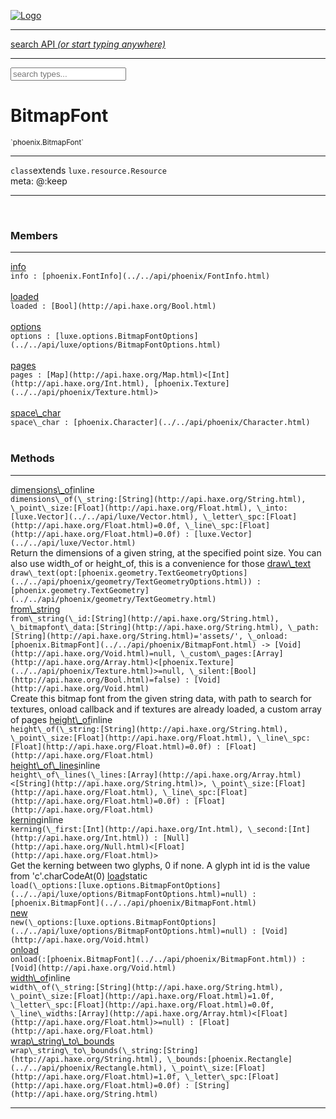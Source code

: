 
[![Logo](../../images/logo.png)](../../api/index.html)

<hr/>
<a href="#" id="search_bar" onclick="return;"><div> search API <em>(or start typing anywhere)</em> </div></a>
<hr/>

<script src="../../js/omnibar.js"> </script>
<link rel="stylesheet" type="text/css" href="../../css/omnibar.css" media="all">

<div id="omnibar"> <a href="#" onclick="return" id="omnibar_close"></a> <input id="omnibar_text" type="text" placeholder="search types..."></input></div>
<script  id="typelist" data-relpath="../../" data-types="Luxe,luxe.AppConfig,luxe.Audio,luxe.Camera,luxe.Circle,luxe.Color,luxe.ColorHSL,luxe.ColorHSV,luxe.Component,luxe.Core,luxe.Cursor,luxe.Debug,luxe.Draw,luxe.EmitHandler,luxe.Emitter,luxe.Entity,luxe.Events,luxe.Game,luxe.GamepadEvent,luxe.GamepadEventType,luxe.ID,luxe.Input,luxe.InputEvent,luxe.InputType,luxe.InteractState,luxe.Key,luxe.KeyEvent,luxe.Log,luxe.Matrix,luxe.Mesh,luxe.ModState,luxe.MouseButton,luxe.MouseEvent,luxe.NineSlice,luxe.Objects,luxe.Parcel,luxe.ParcelProgress,luxe.Particle,luxe.ParticleEmitter,luxe.ParticleEmitterInitData,luxe.ParticleSystem,luxe.Physics,luxe.PhysicsEngine,luxe.ProjectionType,luxe.Quaternion,luxe.Rectangle,luxe.Scan,luxe.Scene,luxe.Screen,luxe.SizeMode,luxe.Sound,luxe.Sprite,luxe.State,luxe.States,luxe.Text,luxe.TextAlign,luxe.TextEvent,luxe.TextEventType,luxe.Timer,luxe.TouchEvent,luxe.Transform,luxe.Vec,luxe.Vector,luxe.Visual,luxe._Core.CoreThreadRequest,luxe._Core.LoadShaderInfo,luxe._Core.LoadTextureInfo,luxe._Emitter.EmitNode,luxe._Events.EventConnection,luxe._Events.EventObject,luxe._NineSlice.Slice,luxe._Parcel.DataInfo,luxe._Parcel.FontInfo,luxe._Parcel.ShaderInfo,luxe._Parcel.SoundInfo,luxe._Parcel.TextInfo,luxe.collision.Collision,luxe.collision.CollisionData,luxe.collision.ShapeDrawer,luxe.collision.ShapeDrawerLuxe,luxe.collision.shapes.Circle,luxe.collision.shapes.Polygon,luxe.collision.shapes.Shape,luxe.components.Components,luxe.components.cameras.FlyCamera,luxe.components.render.MeshComponent,luxe.components.sprite.SpriteAnimation,luxe.components.sprite.SpriteAnimationData,luxe.components.sprite.SpriteAnimationEventData,luxe.components.sprite.SpriteAnimationFrame,luxe.components.sprite.SpriteAnimationFrameEvent,luxe.components.sprite.SpriteAnimationFrameSource,luxe.components.sprite.SpriteAnimationType,luxe.debug.BatcherDebugView,luxe.debug.DebugInspectorOptions,luxe.debug.DebugView,luxe.debug.Inspector,luxe.debug.ProfilerDebugView,luxe.debug.RenderStats,luxe.debug.StatsDebugView,luxe.debug.TraceDebugView,luxe.debug._ProfilerDebugView.ProfilerBar,luxe.debug._ProfilerDebugView.ProfilerValue,luxe.importers.obj.Data,luxe.importers.obj.Normal,luxe.importers.obj.Reader,luxe.importers.obj.UV,luxe.importers.obj.Vector,luxe.importers.obj.Vertex,luxe.importers.texturepacker.TexturePackerData,luxe.importers.texturepacker.TexturePackerFrame,luxe.importers.texturepacker.TexturePackerJSON,luxe.importers.texturepacker.TexturePackerJSONType,luxe.importers.texturepacker.TexturePackerMeta,luxe.importers.texturepacker.TexturePackerRect,luxe.importers.texturepacker.TexturePackerSize,luxe.importers.texturepacker.TexturePackerSpriteAnimation,luxe.importers.tiled.TiledLayer,luxe.importers.tiled.TiledMap,luxe.importers.tiled.TiledMapData,luxe.importers.tiled.TiledMapOptions,luxe.importers.tiled.TiledObject,luxe.importers.tiled.TiledObjectGroup,luxe.importers.tiled.TiledObjectType,luxe.importers.tiled.TiledPolyObject,luxe.importers.tiled.TiledPropertyTile,luxe.importers.tiled.TiledTile,luxe.importers.tiled.TiledTileset,luxe.macros.BuildVersion,luxe.macros.ComponentRules,luxe.macros.EntityRules,luxe.options.BatcherOptions,luxe.options.BitmapFontOptions,luxe.options.CameraOptions,luxe.options.CircleGeometryOptions,luxe.options.ColorOptions,luxe.options.ComponentOptions,luxe.options.DrawArcOptions,luxe.options.DrawBoxOptions,luxe.options.DrawCircleOptions,luxe.options.DrawLineOptions,luxe.options.DrawNgonOptions,luxe.options.DrawPlaneOptions,luxe.options.DrawRectangleOptions,luxe.options.DrawRingOptions,luxe.options.DrawTextureOptions,luxe.options.EntityOptions,luxe.options.FontOptions,luxe.options.GeometryOptions,luxe.options.LineGeometryOptions,luxe.options.LuxeCameraOptions,luxe.options.MeshOptions,luxe.options.NineSliceOptions,luxe.options.ParcelOptions,luxe.options.ParcelProgressOptions,luxe.options.ParticleEmitterOptions,luxe.options.ParticleOptions,luxe.options.PlaneGeometryOptions,luxe.options.QuadGeometryOptions,luxe.options.RectangleGeometryOptions,luxe.options.RenderProperties,luxe.options.ResourceOptions,luxe.options.SpriteOptions,luxe.options.StateOptions,luxe.options.StatesOptions,luxe.options.TextOptions,luxe.options.TextureOptions,luxe.options.TileLayerOptions,luxe.options.TileOptions,luxe.options.TilemapOptions,luxe.options.TilemapVisualOptions,luxe.options.TilesetOptions,luxe.options.TransformProperties,luxe.options.VisualOptions,luxe.options._DrawOptions.DrawOptions,luxe.options._FontOptions.FontOptions,luxe.resource.DataResource,luxe.resource.JSONResource,luxe.resource.Resource,luxe.resource.ResourceManager,luxe.resource.ResourceStats,luxe.resource.ResourceType,luxe.resource.SoundResource,luxe.resource.TextResource,luxe.structural.BST,luxe.structural.BSTNode,luxe.structural.BSTTraverseMethod,luxe.structural.Bag,luxe.structural.BalancedBST,luxe.structural.BalancedBSTNode,luxe.structural.BalancedBSTNode_phoenix_geometry_GeometryKey_phoenix_geometry_Geometry,luxe.structural.BalancedBSTTraverseMethod,luxe.structural.BalancedBST_phoenix_geometry_GeometryKey_phoenix_geometry_Geometry,luxe.structural.Heap,luxe.structural.Pool,luxe.structural.Stack,luxe.structural.StackNode,luxe.structural._Bag.BagNode,luxe.structural._BalancedBST.NodeColor,luxe.tilemaps.Isometric,luxe.tilemaps.IsometricVisual,luxe.tilemaps.Ortho,luxe.tilemaps.OrthoVisual,luxe.tilemaps.Tile,luxe.tilemaps.TileArray,luxe.tilemaps.TileLayer,luxe.tilemaps.TileOffset,luxe.tilemaps.Tilemap,luxe.tilemaps.TilemapOrientation,luxe.tilemaps.TilemapVisual,luxe.tilemaps.TilemapVisualLayerGeometry,luxe.tilemaps.Tileset,luxe.tween.Actuate,luxe.tween.BezierPath,luxe.tween.ComponentPath,luxe.tween.IComponentPath,luxe.tween.LinearPath,luxe.tween.MotionPath,luxe.tween.ObjectHash,luxe.tween.RotationPath,luxe.tween._Actuate.TweenTimer,luxe.tween.actuators.GenericActuator,luxe.tween.actuators.IGenericActuator,luxe.tween.actuators.MethodActuator,luxe.tween.actuators.MotionPathActuator,luxe.tween.actuators.PropertyDetails,luxe.tween.actuators.PropertyPathDetails,luxe.tween.actuators.SimpleActuator,luxe.tween.easing.Back,luxe.tween.easing.BackEaseIn,luxe.tween.easing.BackEaseInOut,luxe.tween.easing.BackEaseOut,luxe.tween.easing.Bounce,luxe.tween.easing.BounceEaseIn,luxe.tween.easing.BounceEaseInOut,luxe.tween.easing.BounceEaseOut,luxe.tween.easing.Cubic,luxe.tween.easing.CubicEaseIn,luxe.tween.easing.CubicEaseInOut,luxe.tween.easing.CubicEaseOut,luxe.tween.easing.Elastic,luxe.tween.easing.ElasticEaseIn,luxe.tween.easing.ElasticEaseInOut,luxe.tween.easing.ElasticEaseOut,luxe.tween.easing.Expo,luxe.tween.easing.ExpoEaseIn,luxe.tween.easing.ExpoEaseInOut,luxe.tween.easing.ExpoEaseOut,luxe.tween.easing.IEasing,luxe.tween.easing.Linear,luxe.tween.easing.LinearEaseNone,luxe.tween.easing.Quad,luxe.tween.easing.QuadEaseIn,luxe.tween.easing.QuadEaseInOut,luxe.tween.easing.QuadEaseOut,luxe.tween.easing.Quart,luxe.tween.easing.QuartEaseIn,luxe.tween.easing.QuartEaseInOut,luxe.tween.easing.QuartEaseOut,luxe.tween.easing.Quint,luxe.tween.easing.QuintEaseIn,luxe.tween.easing.QuintEaseInOut,luxe.tween.easing.QuintEaseOut,luxe.tween.easing.Sine,luxe.tween.easing.SineEaseIn,luxe.tween.easing.SineEaseInOut,luxe.tween.easing.SineEaseOut,luxe.utils.GeometryUtils,luxe.utils.Maths,luxe.utils.Murmur3,luxe.utils.UUID,luxe.utils.Utils,luxe.utils._UUID.Rule30,luxe.utils.unifill.CodePoint,luxe.utils.unifill.CodePointIter,luxe.utils.unifill.Exception,luxe.utils.unifill.InternalEncoding,luxe.utils.unifill.InternalEncodingBackwardIter,luxe.utils.unifill.InternalEncodingIter,luxe.utils.unifill.Unicode,luxe.utils.unifill.Unifill,luxe.utils.unifill.Utf,luxe.utils.unifill.Utf16,luxe.utils.unifill.Utf32,luxe.utils.unifill.Utf8,luxe.utils.unifill.UtfIter,luxe.utils.unifill.UtfTools,luxe.utils.unifill._CodePoint.CodePoint_Impl_,luxe.utils.unifill._InternalEncoding.UtfX,luxe.utils.unifill._Utf16.StringU16,luxe.utils.unifill._Utf16.StringU16Buffer,luxe.utils.unifill._Utf16.StringU16Buffer_Impl_,luxe.utils.unifill._Utf16.StringU16_Impl_,luxe.utils.unifill._Utf16.Utf16Impl,luxe.utils.unifill._Utf8.StringU8,luxe.utils.unifill._Utf8.StringU8_Impl_,luxe.utils.unifill._Utf8.Utf8Impl,phoenix.BatchGroup,phoenix.BatchState,phoenix.Batcher,phoenix.BatcherKey,phoenix.BitmapFont,phoenix.BlendEquation,phoenix.BlendMode,phoenix.Camera,phoenix.Character,phoenix.Circle,phoenix.ClampType,phoenix.Color,phoenix.ColorHSL,phoenix.ColorHSV,phoenix.ComponentOrder,phoenix.DualQuaternion,phoenix.FOVType,phoenix.FilterType,phoenix.FontInfo,phoenix.Matrix,phoenix.MatrixTransform,phoenix.PrimitiveType,phoenix.ProjectionType,phoenix.Quaternion,phoenix.Ray,phoenix.Rectangle,phoenix.RenderPass,phoenix.RenderPath,phoenix.RenderState,phoenix.RenderTexture,phoenix.Renderer,phoenix.RendererStats,phoenix.Shader,phoenix.Spatial,phoenix.TextAlign,phoenix.Texture,phoenix.Transform,phoenix.Uniform,phoenix.UniformType,phoenix.Vec,phoenix.Vector,phoenix._Batcher.BlendEquation_Impl_,phoenix._Batcher.BlendMode_Impl_,phoenix._Batcher.PrimitiveType_Impl_,phoenix._BitmapFont.Parser,phoenix._BitmapFont.TextAlign_Impl_,phoenix._Renderer.DefaultShader,phoenix._Renderer.DefaultShaders,phoenix._Shader.Location,phoenix._Shader.UniformType_Impl_,phoenix._Vector.ComponentOrder_Impl_,phoenix._Vector.Vec_Impl_,phoenix.geometry.ArcGeometry,phoenix.geometry.CircleGeometry,phoenix.geometry.CompositeGeometry,phoenix.geometry.Geometry,phoenix.geometry.GeometryKey,phoenix.geometry.GeometryState,phoenix.geometry.LineGeometry,phoenix.geometry.PackedQuad,phoenix.geometry.PackedQuadOptions,phoenix.geometry.PlaneGeometry,phoenix.geometry.QuadGeometry,phoenix.geometry.QuadPackGeometry,phoenix.geometry.RectangleGeometry,phoenix.geometry.RingGeometry,phoenix.geometry.TextGeometry,phoenix.geometry.TextGeometryOptions,phoenix.geometry.TextureCoord,phoenix.geometry.TextureCoordSet,phoenix.geometry.Vertex,phoenix.utils.Rendering"></script>


<h1>BitmapFont</h1>
<small>`phoenix.BitmapFont`</small>



<hr/>

`class`extends <code><span>luxe.resource.Resource</span></code><br/><span class="meta">
meta: @:keep</span>

<hr/>


&nbsp;
&nbsp;




<h3>Members</h3> <hr/><span class="member apipage">
                <a name="info"><a class="lift" href="#info">info</a></a><div class="clear"></div>
                <code class="signature apipage">info : [phoenix.FontInfo](../../api/phoenix/FontInfo.html)</code><br/></span>
            <span class="small_desc_flat"></span><br/><span class="member apipage">
                <a name="loaded"><a class="lift" href="#loaded">loaded</a></a><div class="clear"></div>
                <code class="signature apipage">loaded : [Bool](http://api.haxe.org/Bool.html)</code><br/></span>
            <span class="small_desc_flat"></span><br/><span class="member apipage">
                <a name="options"><a class="lift" href="#options">options</a></a><div class="clear"></div>
                <code class="signature apipage">options : [luxe.options.BitmapFontOptions](../../api/luxe/options/BitmapFontOptions.html)</code><br/></span>
            <span class="small_desc_flat"></span><br/><span class="member apipage">
                <a name="pages"><a class="lift" href="#pages">pages</a></a><div class="clear"></div>
                <code class="signature apipage">pages : [Map](http://api.haxe.org/Map.html)&lt;[Int](http://api.haxe.org/Int.html), [phoenix.Texture](../../api/phoenix/Texture.html)&gt;</code><br/></span>
            <span class="small_desc_flat"></span><br/><span class="member apipage">
                <a name="space_char"><a class="lift" href="#space_char">space\_char</a></a><div class="clear"></div>
                <code class="signature apipage">space\_char : [phoenix.Character](../../api/phoenix/Character.html)</code><br/></span>
            <span class="small_desc_flat"></span><br/>


<h3>Methods</h3> <hr/><span class="method apipage">
            <a name="dimensions_of"><a class="lift" href="#dimensions_of">dimensions\_of</a></a><span class="inline-block static">inline</span><div class="clear"></div>
            <code class="signature apipage">dimensions\_of(\_string:[String](http://api.haxe.org/String.html)<span></span>, \_point\_size:[Float](http://api.haxe.org/Float.html)<span></span>, \_into:[luxe.Vector](../../api/luxe/Vector.html)<span></span>, \_letter\_spc:[Float](http://api.haxe.org/Float.html)<span>=0.0f</span>, \_line\_spc:[Float](http://api.haxe.org/Float.html)<span>=0.0f</span>) : [luxe.Vector](../../api/luxe/Vector.html)</code><br/><span class="small_desc_flat">Return the dimensions of a given string, at the specified point size.
            You can also use width_of or height_of, this is a convenience for those</span>


</span>
<span class="method apipage">
            <a name="draw_text"><a class="lift" href="#draw_text">draw\_text</a></a><div class="clear"></div>
            <code class="signature apipage">draw\_text(opt:[phoenix.geometry.TextGeometryOptions](../../api/phoenix/geometry/TextGeometryOptions.html)<span></span>) : [phoenix.geometry.TextGeometry](../../api/phoenix/geometry/TextGeometry.html)</code><br/><span class="small_desc_flat"></span>


</span>
<span class="method apipage">
            <a name="from_string"><a class="lift" href="#from_string">from\_string</a></a><div class="clear"></div>
            <code class="signature apipage">from\_string(\_id:[String](http://api.haxe.org/String.html)<span></span>, \_bitmapfont\_data:[String](http://api.haxe.org/String.html)<span></span>, \_path:[String](http://api.haxe.org/String.html)<span>=&#x27;assets/&#x27;</span>, \_onload:[phoenix.BitmapFont](../../api/phoenix/BitmapFont.html)&nbsp;-&gt; [Void](http://api.haxe.org/Void.html)<span>=null</span>, \_custom\_pages:[Array](http://api.haxe.org/Array.html)&lt;[phoenix.Texture](../../api/phoenix/Texture.html)&gt;<span>=null</span>, \_silent:[Bool](http://api.haxe.org/Bool.html)<span>=false</span>) : [Void](http://api.haxe.org/Void.html)</code><br/><span class="small_desc_flat">Create this bitmap font from the given string data,
                with path to search for textures, onload callback
                and if textures are already loaded, a custom array of pages</span>


</span>
<span class="method apipage">
            <a name="height_of"><a class="lift" href="#height_of">height\_of</a></a><span class="inline-block static">inline</span><div class="clear"></div>
            <code class="signature apipage">height\_of(\_string:[String](http://api.haxe.org/String.html)<span></span>, \_point\_size:[Float](http://api.haxe.org/Float.html)<span></span>, \_line\_spc:[Float](http://api.haxe.org/Float.html)<span>=0.0f</span>) : [Float](http://api.haxe.org/Float.html)</code><br/><span class="small_desc_flat"></span>


</span>
<span class="method apipage">
            <a name="height_of_lines"><a class="lift" href="#height_of_lines">height\_of\_lines</a></a><span class="inline-block static">inline</span><div class="clear"></div>
            <code class="signature apipage">height\_of\_lines(\_lines:[Array](http://api.haxe.org/Array.html)&lt;[String](http://api.haxe.org/String.html)&gt;<span></span>, \_point\_size:[Float](http://api.haxe.org/Float.html)<span></span>, \_line\_spc:[Float](http://api.haxe.org/Float.html)<span>=0.0f</span>) : [Float](http://api.haxe.org/Float.html)</code><br/><span class="small_desc_flat"></span>


</span>
<span class="method apipage">
            <a name="kerning"><a class="lift" href="#kerning">kerning</a></a><span class="inline-block static">inline</span><div class="clear"></div>
            <code class="signature apipage">kerning(\_first:[Int](http://api.haxe.org/Int.html)<span></span>, \_second:[Int](http://api.haxe.org/Int.html)<span></span>) : [Null](http://api.haxe.org/Null.html)&lt;[Float](http://api.haxe.org/Float.html)&gt;</code><br/><span class="small_desc_flat">Get the kerning between two glyphs, 0 if none.
                A glyph int id is the value from 'c'.charCodeAt(0)</span>


</span>
<span class="method apipage">
            <a name="load"><a class="lift" href="#load">load</a></a><span class="inline-block static">static</span><div class="clear"></div>
            <code class="signature apipage">load(\_options:[luxe.options.BitmapFontOptions](../../api/luxe/options/BitmapFontOptions.html)<span>=null</span>) : [phoenix.BitmapFont](../../api/phoenix/BitmapFont.html)</code><br/><span class="small_desc_flat"></span>


</span>
<span class="method apipage">
            <a name="new"><a class="lift" href="#new">new</a></a><div class="clear"></div>
            <code class="signature apipage">new(\_options:[luxe.options.BitmapFontOptions](../../api/luxe/options/BitmapFontOptions.html)<span>=null</span>) : [Void](http://api.haxe.org/Void.html)</code><br/><span class="small_desc_flat"></span>


</span>
<span class="method apipage">
            <a name="onload"><a class="lift" href="#onload">onload</a></a><div class="clear"></div>
            <code class="signature apipage">onload(:[phoenix.BitmapFont](../../api/phoenix/BitmapFont.html)<span></span>) : [Void](http://api.haxe.org/Void.html)</code><br/><span class="small_desc_flat"></span>


</span>
<span class="method apipage">
            <a name="width_of"><a class="lift" href="#width_of">width\_of</a></a><span class="inline-block static">inline</span><div class="clear"></div>
            <code class="signature apipage">width\_of(\_string:[String](http://api.haxe.org/String.html)<span></span>, \_point\_size:[Float](http://api.haxe.org/Float.html)<span>=1.0f</span>, \_letter\_spc:[Float](http://api.haxe.org/Float.html)<span>=0.0f</span>, \_line\_widths:[Array](http://api.haxe.org/Array.html)&lt;[Float](http://api.haxe.org/Float.html)&gt;<span>=null</span>) : [Float](http://api.haxe.org/Float.html)</code><br/><span class="small_desc_flat"></span>


</span>
<span class="method apipage">
            <a name="wrap_string_to_bounds"><a class="lift" href="#wrap_string_to_bounds">wrap\_string\_to\_bounds</a></a><div class="clear"></div>
            <code class="signature apipage">wrap\_string\_to\_bounds(\_string:[String](http://api.haxe.org/String.html)<span></span>, \_bounds:[phoenix.Rectangle](../../api/phoenix/Rectangle.html)<span></span>, \_point\_size:[Float](http://api.haxe.org/Float.html)<span>=1.0f</span>, \_letter\_spc:[Float](http://api.haxe.org/Float.html)<span>=0.0f</span>) : [String](http://api.haxe.org/String.html)</code><br/><span class="small_desc_flat"></span>


</span>



<hr/>

&nbsp;
&nbsp;
&nbsp;
&nbsp;